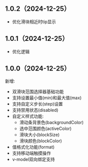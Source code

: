 ## 1.0.2（2024-12-25）
- 优化滑块相近时tip显示

## 1.0.1（2024-12-25）
- 优化逻辑

## 1.0.0（2024-12-25）
新增:
- 双滑块范围选择器基础功能
- 支持设置最小值(min)和最大值(max)
- 支持自定义步长(step)设置 
- 支持禁用状态(disabled)
- 自定义样式功能:
  - 滑动条背景色(backgroundColor)
  - 选中范围颜色(activeColor)
  - 滑块大小(blockSize)
  - 滑块颜色(blockColor)
- 值格式化功能(format)
- 支持移动端触摸操作
- v-model双向绑定支持
